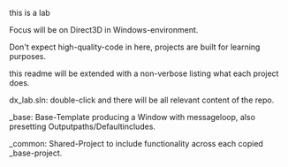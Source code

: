 this is a lab

Focus will be on Direct3D in Windows-environment. 

Don't expect high-quality-code in here, projects are
built for learning purposes.

this readme will be extended with a non-verbose listing
what each project does.

dx_lab.sln: double-click and there will be all relevant content of the repo.

_base: 
Base-Template producing a Window with messageloop, 
also presetting Outputpaths/Defaultincludes.

_common:
Shared-Project to include functionality across each copied _base-project.
